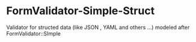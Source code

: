 FormValidator-Simple-Struct
===========================

Validator for structed data (like JSON , YAML and others ...) modeled after FormValidator::SImple
